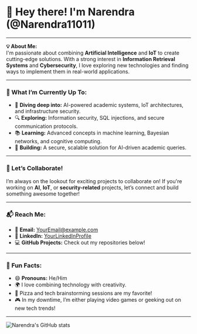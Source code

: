 # 👋 Hey there! I'm Narendra (@Narendra11011)

---

**💡 About Me:**  
I'm passionate about combining **Artificial Intelligence** and **IoT** to create cutting-edge solutions. With a strong interest in **Information Retrieval Systems** and **Cybersecurity**, I love exploring new technologies and finding ways to implement them in real-world applications.

---

### 🌟 What I’m Currently Up To:
- 🚀 **Diving deep into:** AI-powered academic systems, IoT architectures, and infrastructure security.
- 🔍 **Exploring:** Information security, SQL injections, and secure communication protocols.
- 📚 **Learning:** Advanced concepts in machine learning, Bayesian networks, and cognitive computing.
- 👷 **Building:** A secure, scalable solution for AI-driven academic queries.

---

### 🤝 Let’s Collaborate!
I’m always on the lookout for exciting projects to collaborate on! If you're working on **AI**, **IoT**, or **security-related** projects, let’s connect and build something awesome together!

---

### 📬 Reach Me:
- 💌 **Email:** [YourEmail@example.com](mailto:YourEmail@example.com)
- 💼 **LinkedIn:** [YourLinkedInProfile](https://www.linkedin.com/in/yourprofile/)
- 💻 **GitHub Projects:** Check out my repositories below!

---

### 🎯 Fun Facts:
- 😄 **Pronouns:** He/Him  
- 🌍 I love combining technology with creativity.  
- 🍕 Pizza and tech brainstorming sessions are my favorite!  
- 🎮 In my downtime, I’m either playing video games or geeking out on new tech trends!

---

![Narendra's GitHub stats](https://github-readme-stats.vercel.app/api?username=Narendra11011&show_icons=true&theme=radical)
